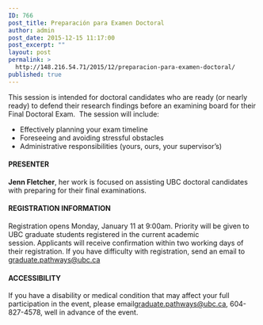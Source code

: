 ```yaml
---
ID: 766
post_title: Preparación para Examen Doctoral
author: admin
post_date: 2015-12-15 11:17:00
post_excerpt: ""
layout: post
permalink: >
  http://148.216.54.71/2015/12/preparacion-para-examen-doctoral/
published: true
---
```

<div class="panel-pane pane-entity-field pane-node-body extra-left-padding">
<div class="pane-content">
<div class="field field-name-body field-type-text-with-summary field-label-hidden">

This session is intended for doctoral candidates who are ready (or nearly ready) to defend their research findings before an examining board for their Final Doctoral Exam.  The session will include:
<ul>
	<li>Effectively planning your exam timeline</li>
	<li>Foreseeing and avoiding stressful obstacles</li>
	<li>Administrative responsibilities (yours, ours, your supervisor’s)</li>
</ul>
<h4>PRESENTER</h4>
<strong>Jenn Fletcher</strong>, her work is focused on assisting UBC doctoral candidates with preparing for their final examinations.

</div>
</div>
</div>
<div class="panel-separator"></div>
<div class="panel-pane pane-entity-field pane-node-field-event-reg-information extra-left-padding">
<h4 class="pane-title">REGISTRATION INFORMATION</h4>
<div class="pane-content">
<div class="field field-name-field-event-reg-information field-type-text-long field-label-hidden">

Registration opens Monday, January 11 at 9:00am. Priority will be given to UBC graduate students registered in the current academic session. Applicants will receive confirmation within two working days of their registration. If you have difficulty with registration, send an email to <a href="mailto:graduate.pathways@ubc.ca">graduate.pathways@ubc.ca</a>

</div>
</div>
</div>
<div class="panel-separator"></div>
<div class="panel-pane pane-fieldable-panels-pane pane-fpid-177 extra-left-padding pane-bundle-fieldable-panels-pane">
<div class="pane-content">
<div class="fieldable-panels-pane">
<div class="field field-name-field-panel-pane-body field-type-text-long field-label-hidden">
<h4>ACCESSIBILITY</h4>
If you have a disability or medical condition that may affect your full participation in the event, please email<a href="mailto:graduate.pathways@ubc.ca">graduate.pathways@ubc.ca</a>, 604-827-4578, well in advance of the event.

</div>
</div>
</div>
</div>